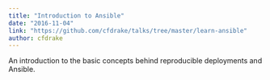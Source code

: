 ```yaml
---
title: "Introduction to Ansible"
date: "2016-11-04"
link: "https://github.com/cfdrake/talks/tree/master/learn-ansible"
author: cfdrake
---
```


An introduction to the basic concepts behind reproducible deployments and Ansible.
